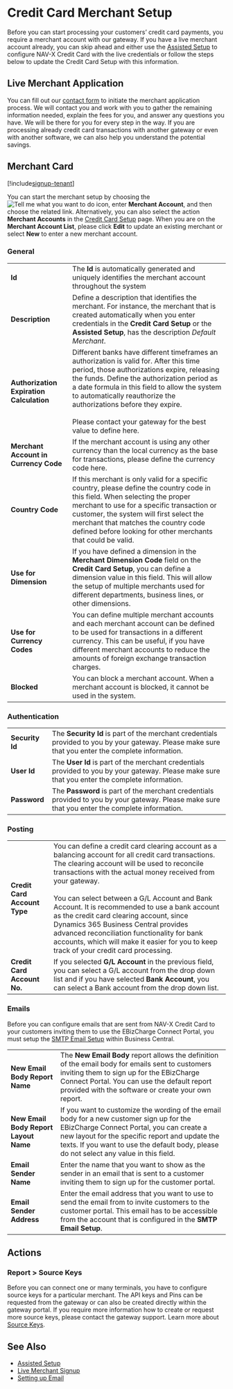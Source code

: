 # Credit Card Merchant Setup

Before you can start processing your customers’ credit card payments, you require a merchant account with our gateway. If you have a live merchant account already, you can skip ahead and either use the [Assisted Setup](getting-started.md) to configure NAV-X Credit Card with the live credentials or follow the steps below to update the Credit Card Setup with this information.

## Live Merchant Application

You can fill out our [contact form](http://dynamics365creditcard.nav-x.com/buy-now/) to initiate the merchant application process. We will contact you and work with you to gather the remaining information needed, explain the fees for you, and answer any questions you have. We will be there for you for every step in the way. If you are processing already credit card transactions with another gateway or even with another software, we can also help you understand the potential savings.

## Merchant Card

[!include[signup-tenant](includes/signup-tenant.md)]

You can start the merchant setup by choosing the ![Tell me what you want to do](/images/magnifying-glass.gif) icon, enter **Merchant Account**, and then choose the related link. Alternatively, you can also select the action **Merchant Accounts** in the [Credit Card Setup](credit-card-setup.md) page. When you are on the **Merchant Account List**, please click **Edit** to update an existing merchant or select **New** to enter a new merchant account.

### General

|                                          |                                                                                                                |
|------------------------------------------|----------------------------------------------------------------------------------------------------------------|
| **Id**                                   | The **Id** is automatically generated and uniquely identifies the merchant account throughout the system       |
| **Description**                          | Define a description that identifies the merchant. For instance, the merchant that is created automatically when you enter credentials in the **Credit Card Setup** or the **Assisted Setup**, has the description *Default Merchant*. |
| **Authorization Expiration Calculation** | Different banks have different timeframes an authorization is valid for. After this time period, those authorizations expire, releasing the funds. Define the authorization period as a date formula in this field to allow the system to automatically reauthorize the authorizations before they expire.<br><br>Please contact your gateway for the best value to define here. |
| **Merchant Account in Currency Code**    | If the merchant account is using any other currency than the local currency as the base for transactions, please define the currency code here. |
| **Country Code**                         | If this merchant is only valid for a specific country, please define the country code in this field. When selecting the proper merchant to use for a specific transaction or customer, the system will first select the merchant that matches the country code defined before looking for other merchants that could be valid. |
| **Use for Dimension**                    | If you have defined a dimension in the **Merchant Dimension Code** field on the **Credit Card Setup**, you can define a dimension value in this field. This will allow the setup of multiple merchants used for different departments, business lines, or other dimensions.
| **Use for Currency Codes**               | You can define multiple merchant accounts and each merchant account can be defined to be used for transactions in a different currency. This can be useful, if you have different merchant accounts to reduce the amounts of foreign exchange transaction charges. |
| **Blocked**                              | You can block a merchant account. When a merchant account is blocked, it cannot be used in the system.         |

### Authentication

|                 |                                                                                                                                         |
|-----------------|-----------------------------------------------------------------------------------------------------------------------------------------|
| **Security Id** | The **Security Id** is part of the merchant credentials provided to you by your gateway. Please make sure that you enter the complete information. |
| **User Id**     | The **User Id** is part of the merchant credentials provided to you by your gateway. Please make sure that you enter the complete information. |
| **Password**    | The **Password** is part of the merchant credentials provided to you by your gateway. Please make sure that you enter the complete information. |

### Posting

|                              |                                                                                                                            |
|------------------------------|----------------------------------------------------------------------------------------------------------------------------|
| **Credit Card Account Type** | You can define a credit card clearing account as a balancing account for all credit card transactions. The clearing account will be used to reconcile transactions with the actual money received from your gateway.<br><br>You can select between a G/L Account and Bank Account. It is recommended to use a bank account as the credit card clearing account, since Dynamics 365 Business Central provides advanced reconciliation functionality for bank accounts, which will make it easier for you to keep track of your credit card processing. |
| **Credit Card Account No.**  | If you selected **G/L Account** in the previous field, you can select a G/L account from the drop down list and if you have selected **Bank Account**, you can select a Bank account from the drop down list. |

### Emails

Before you can configure emails that are sent from NAV-X Credit Card to your customers inviting them to use the EBizCharge Connect Portal, you must setup the [SMTP Email Setup](https://docs.microsoft.com/en-us/dynamics365/business-central/admin-how-setup-email) within Business Central.

|                                       |                                                                                                                   |
|---------------------------------------|-------------------------------------------------------------------------------------------------------------------|
| **New Email Body Report Name**        | The **New Email Body** report allows the definition of the email body for emails sent to customers inviting them to sign up for the EBizCharge Connect Portal. You can use the default report provided with the software or create your own report. |
| **New Email Body Report Layout Name** | If you want to customize the wording of the email body for a new customer sign up for the EBizCharge Connect Portal, you can create a new layout for the specific report and update the texts. If you want to use the default body, please do not select any value in this field. |
| **Email Sender Name**                 | Enter the name that you want to show as the sender in an email that is sent to a customer inviting them to sign up for the customer portal. |
| **Email Sender Address**              | Enter the email address that you want to use to send the email from to invite customers to the customer portal. This email has to be accessible from the account that is configured in the **SMTP Email Setup**. |

## Actions

### Report > Source Keys

Before you can connect one or many terminals, you have to configure source keys for a particular merchant. The API keys and Pins can be requested from the gateway or can also be created directly within the gateway portal. If you require more information how to create or request more source keys, please contact the gateway support. Learn more about [Source Keys](page-source-keys.md).

## See Also

- [Assisted Setup](getting-started.md)
- [Live Merchant Signup](http://dynamics365creditcard.nav-x.com/buy-now/)
- [Setting up Email](https://docs.microsoft.com/en-us/dynamics365/business-central/admin-how-setup-email)
